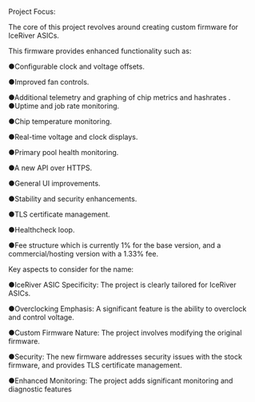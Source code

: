 Project Focus: 

The core of this project revolves around creating custom firmware for IceRiver ASICs.

This firmware provides enhanced functionality such as:

●Configurable clock and voltage offsets.

●Improved fan controls.

●Additional telemetry and graphing of chip metrics and hashrates
.
●Uptime and job rate monitoring.

●Chip temperature monitoring.

●Real-time voltage and clock displays.

●Primary pool health monitoring.

●A new API over HTTPS.

●General UI improvements.

●Stability and security enhancements.

●TLS certificate management.

●Healthcheck loop.

●Fee structure which is currently 1% for the base version, and a commercial/hosting version with a 1.33% fee.


Key aspects to consider for the name:

●IceRiver ASIC Specificity: The project is clearly tailored for IceRiver ASICs.

●Overclocking Emphasis: A significant feature is the ability to overclock and control voltage.

●Custom Firmware Nature: The project involves modifying the original firmware.

●Security: The new firmware addresses security issues with the stock firmware, and provides TLS certificate management.

●Enhanced Monitoring: The project adds significant monitoring and diagnostic features
